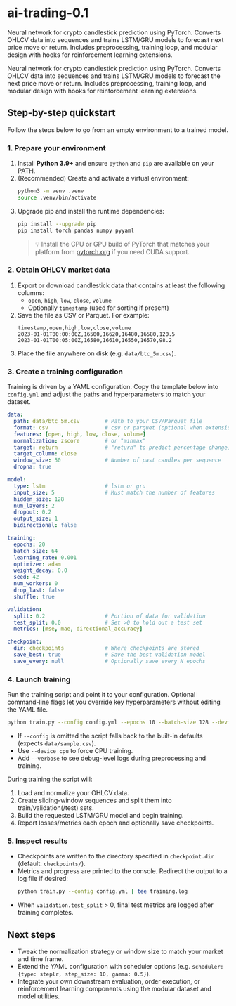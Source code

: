 # ai-trading-0.1
Neural network for crypto candlestick prediction using PyTorch. Converts OHLCV data into sequences and trains LSTM/GRU models to forecast next price move or return. Includes preprocessing, training loop, and modular design with hooks for reinforcement learning extensions.

Neural network for crypto candlestick prediction using PyTorch. Converts OHLCV data into sequences and trains LSTM/GRU models to forecast the next price move or return. Includes preprocessing, training loop, and modular design with hooks for reinforcement learning extensions.

## Step-by-step quickstart

Follow the steps below to go from an empty environment to a trained model.

### 1. Prepare your environment

1. Install **Python 3.9+** and ensure `python` and `pip` are available on your PATH.
2. (Recommended) Create and activate a virtual environment:
   ```bash
   python3 -m venv .venv
   source .venv/bin/activate
   ```
3. Upgrade pip and install the runtime dependencies:
   ```bash
   pip install --upgrade pip
   pip install torch pandas numpy pyyaml
   ```
   > 💡 Install the CPU or GPU build of PyTorch that matches your platform from [pytorch.org](https://pytorch.org/get-started/locally/) if you need CUDA support.

### 2. Obtain OHLCV market data

1. Export or download candlestick data that contains at least the following columns:
   - `open`, `high`, `low`, `close`, `volume`
   - Optionally `timestamp` (used for sorting if present)
2. Save the file as CSV or Parquet. For example:
   ```csv
   timestamp,open,high,low,close,volume
   2023-01-01T00:00:00Z,16500,16620,16480,16580,120.5
   2023-01-01T00:05:00Z,16580,16610,16550,16570,98.2
   ```
3. Place the file anywhere on disk (e.g. `data/btc_5m.csv`).

### 3. Create a training configuration

Training is driven by a YAML configuration. Copy the template below into `config.yml` and adjust the paths and hyperparameters to match your dataset.

```yaml
data:
  path: data/btc_5m.csv        # Path to your CSV/Parquet file
  format: csv                  # csv or parquet (optional when extension matches)
  features: [open, high, low, close, volume]
  normalization: zscore        # or "minmax"
  target: return               # "return" to predict percentage change, "close" for raw price
  target_column: close
  window_size: 50              # Number of past candles per sequence
  dropna: true

model:
  type: lstm                   # lstm or gru
  input_size: 5                # Must match the number of features
  hidden_size: 128
  num_layers: 2
  dropout: 0.2
  output_size: 1
  bidirectional: false

training:
  epochs: 20
  batch_size: 64
  learning_rate: 0.001
  optimizer: adam
  weight_decay: 0.0
  seed: 42
  num_workers: 0
  drop_last: false
  shuffle: true

validation:
  split: 0.2                   # Portion of data for validation
  test_split: 0.0              # Set >0 to hold out a test set
  metrics: [mse, mae, directional_accuracy]

checkpoint:
  dir: checkpoints             # Where checkpoints are stored
  save_best: true              # Save the best validation model
  save_every: null             # Optionally save every N epochs
```

### 4. Launch training

Run the training script and point it to your configuration. Optional command-line flags let you override key hyperparameters without editing the YAML file.

```bash
python train.py --config config.yml --epochs 10 --batch-size 128 --device cuda
```

- If `--config` is omitted the script falls back to the built-in defaults (expects `data/sample.csv`).
- Use `--device cpu` to force CPU training.
- Add `--verbose` to see debug-level logs during preprocessing and training.

During training the script will:
1. Load and normalize your OHLCV data.
2. Create sliding-window sequences and split them into train/validation(/test) sets.
3. Build the requested LSTM/GRU model and begin training.
4. Report losses/metrics each epoch and optionally save checkpoints.

### 5. Inspect results

- Checkpoints are written to the directory specified in `checkpoint.dir` (default: `checkpoints/`).
- Metrics and progress are printed to the console. Redirect the output to a log file if desired:
  ```bash
  python train.py --config config.yml | tee training.log
  ```
- When `validation.test_split` > 0, final test metrics are logged after training completes.

## Next steps

- Tweak the normalization strategy or window size to match your market and time frame.
- Extend the YAML configuration with scheduler options (e.g. `scheduler: {type: steplr, step_size: 10, gamma: 0.5}`).
- Integrate your own downstream evaluation, order execution, or reinforcement learning components using the modular dataset and model utilities.
